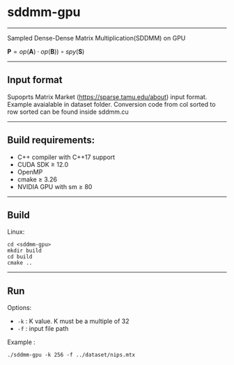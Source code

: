 # sddmm-gpu

---

Sampled Dense-Dense Matrix Multiplication(SDDMM) on GPU

$\mathbf{P}=op(\mathbf{A})\cdot op(\mathbf{B}))\circ spy(\mathbf{S})$

---

## Input format

Supoprts Matrix Market (https://sparse.tamu.edu/about) input format. Example avaialable in dataset folder.
Conversion code from col sorted to row sorted can be found inside sddmm.cu

---

## Build requirements:

- C++ compiler with C++17 support
- CUDA SDK $\ge$ 12.0
- OpenMP
- cmake $\ge$ 3.26
- NVIDIA GPU with sm $\ge$ 80

---

## Build

Linux:

```shell
cd <sddmm-gpu>
mkdir build
cd build
cmake ..
```

---

## Run

Options:

- `-k` : K value. K must be a multiple of 32
- `-f` : input file path

Example :

```shell
./sddmm-gpu -k 256 -f ../dataset/nips.mtx
```
